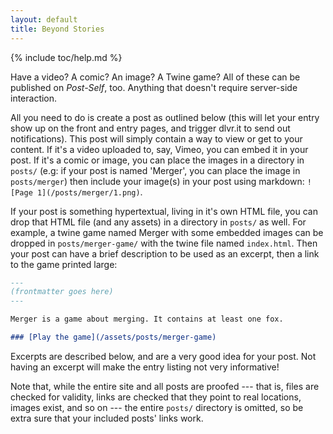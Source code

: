 ```yaml
---
layout: default
title: Beyond Stories
---
```


{% include toc/help.md %}

Have a video? A comic? An image? A Twine game? All of these can be published on *Post-Self*, too. Anything that doesn't require server-side interaction.

All you need to do is create a post as outlined below (this will let your entry show up on the front and entry pages, and trigger dlvr.it to send out notifications). This post will simply contain a way to view or get to your content. If it's a video uploaded to, say, Vimeo, you can embed it in your post. If it's a comic or image, you can place the images in a directory in `posts/` (e.g: if your post is named 'Merger', you can place the image in `posts/merger`) then include your image(s) in your post using markdown: `![Page 1](/posts/merger/1.png)`.

If your post is something hypertextual, living in it's own HTML file, you can drop that HTML file (and any assets) in a directory in `posts/` as well. For example, a twine game named Merger with some embedded images can be dropped in `posts/merger-game/` with the twine file named `index.html`. Then your post can have a brief description to be used as an excerpt, then a link to the game printed large:

```markdown
---
(frontmatter goes here)
---

Merger is a game about merging. It contains at least one fox.

### [Play the game](/assets/posts/merger-game)
```

Excerpts are described below, and are a very good idea for your post. Not having an excerpt will make the entry listing not very informative!

Note that, while the entire site and all posts are proofed --- that is, files are checked for validity, links are checked that they point to real locations, images exist, and so on --- the entire `posts/` directory is omitted, so be extra sure that your included posts' links work.

